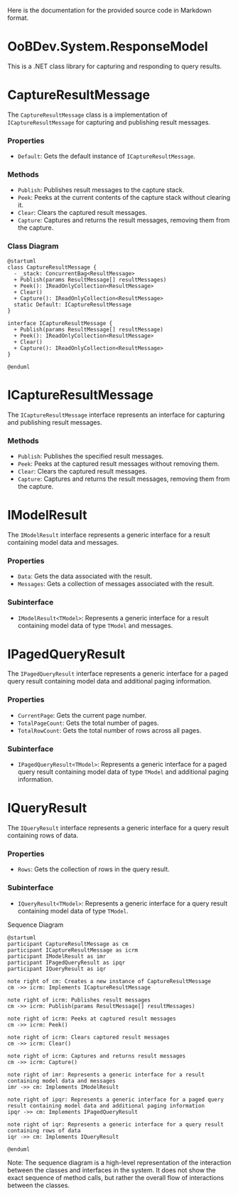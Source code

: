 Here is the documentation for the provided source code in Markdown format.

# OoBDev.System.ResponseModel

This is a .NET class library for capturing and responding to query results.

# CaptureResultMessage

The `CaptureResultMessage` class is a implementation of `ICaptureResultMessage` for capturing and publishing result messages.

### Properties

* `Default`: Gets the default instance of `ICaptureResultMessage`.

### Methods

* `Publish`: Publishes result messages to the capture stack.
* `Peek`: Peeks at the current contents of the capture stack without clearing it.
* `Clear`: Clears the captured result messages.
* `Capture`: Captures and returns the result messages, removing them from the capture.

### Class Diagram

```plantuml
@startuml
class CaptureResultMessage {
  - _stack: ConcurrentBag<ResultMessage>
  + Publish(params ResultMessage[] resultMessages)
  + Peek(): IReadOnlyCollection<ResultMessage>
  + Clear()
  + Capture(): IReadOnlyCollection<ResultMessage>
  static Default: ICaptureResultMessage
}

interface ICaptureResultMessage {
  + Publish(params ResultMessage[] resultMessage)
  + Peek(): IReadOnlyCollection<ResultMessage>
  + Clear()
  + Capture(): IReadOnlyCollection<ResultMessage>
}

@enduml
```

# ICaptureResultMessage

The `ICaptureResultMessage` interface represents an interface for capturing and publishing result messages.

### Methods

* `Publish`: Publishes the specified result messages.
* `Peek`: Peeks at the captured result messages without removing them.
* `Clear`: Clears the captured result messages.
* `Capture`: Captures and returns the result messages, removing them from the capture.

# IModelResult

The `IModelResult` interface represents a generic interface for a result containing model data and messages.

### Properties

* `Data`: Gets the data associated with the result.
* `Messages`: Gets a collection of messages associated with the result.

### Subinterface

* `IModelResult<TModel>`: Represents a generic interface for a result containing model data of type `TModel` and messages.

# IPagedQueryResult

The `IPagedQueryResult` interface represents a generic interface for a paged query result containing model data and additional paging information.

### Properties

* `CurrentPage`: Gets the current page number.
* `TotalPageCount`: Gets the total number of pages.
* `TotalRowCount`: Gets the total number of rows across all pages.

### Subinterface

* `IPagedQueryResult<TModel>`: Represents a generic interface for a paged query result containing model data of type `TModel` and additional paging information.

# IQueryResult

The `IQueryResult` interface represents a generic interface for a query result containing rows of data.

### Properties

* `Rows`: Gets the collection of rows in the query result.

### Subinterface

* `IQueryResult<TModel>`: Represents a generic interface for a query result containing model data of type `TModel`.

Sequence Diagram

```plantuml
@startuml
participant CaptureResultMessage as cm
participant ICaptureResultMessage as icrm
participant IModelResult as imr
participant IPagedQueryResult as ipqr
participant IQueryResult as iqr

note right of cm: Creates a new instance of CaptureResultMessage
cm ->> icrm: Implements ICaptureResultMessage

note right of icrm: Publishes result messages
cm ->> icrm: Publish(params ResultMessage[] resultMessages)

note right of icrm: Peeks at captured result messages
cm ->> icrm: Peek()

note right of icrm: Clears captured result messages
cm ->> icrm: Clear()

note right of icrm: Captures and returns result messages
cm ->> icrm: Capture()

note right of imr: Represents a generic interface for a result containing model data and messages
imr ->> cm: Implements IModelResult

note right of ipqr: Represents a generic interface for a paged query result containing model data and additional paging information
ipqr ->> cm: Implements IPagedQueryResult

note right of iqr: Represents a generic interface for a query result containing rows of data
iqr ->> cm: Implements IQueryResult

@enduml
```

Note: The sequence diagram is a high-level representation of the interaction between the classes and interfaces in the system. It does not show the exact sequence of method calls, but rather the overall flow of interactions between the classes.